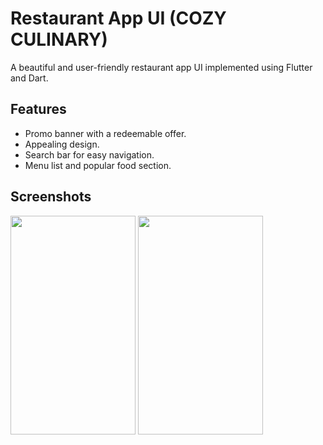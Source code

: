 # Restaurant App UI (COZY CULINARY)

A beautiful and user-friendly restaurant app UI implemented using Flutter and Dart.

## Features

- Promo banner with a redeemable offer.
- Appealing design.
- Search bar for easy navigation.
- Menu list and popular food section.

## Screenshots
<img src="https://github.com/prachisuman25/restaurantapp/assets/78547011/8a7abb3f-d0c3-4c99-bab3-159289532cb9" width="200" height="350">
<img src="https://github.com/prachisuman25/restaurantapp/assets/78547011/bda662e8-26db-4f73-b3f6-6c28d890124c" width="200" height="350">

